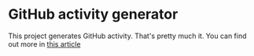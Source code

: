 # GitHub activity generator

This project generates GitHub activity. That's pretty much it. You can find out more in 
[this article](https://rida.foo/posts/faking-github-activity-for-fun-and-profit/)
